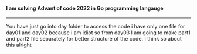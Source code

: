 #### I am solving Advant of code 2022 in Go programming langauge

--- 

You have just go into day folder to access the code i have only one file for day01 and day02 because i am idiot so from day03 I am going to make part1 and part2 file separately for better structure of the code. I think so about this alright 
